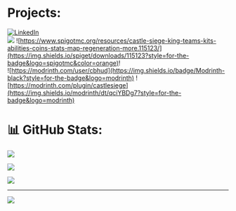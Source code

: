 # Projects:
[![LinkedIn](https://img.shields.io/badge/LinkedIn-%230077B5.svg?style=for-the-badge&logo=linkedin&logoColor=white)](https://linkedin.com/in/amerhot)<br>
[![](https://img.shields.io/badge/SpigotMc-black?style=for-the-badge&logo=spigotmc)](https://spigotmc.org/resources/authors/exzonepvp.408550)
![https://www.spigotmc.org/resources/castle-siege-king-teams-kits-abilities-coins-stats-map-regeneration-more.115123/](https://img.shields.io/spiget/downloads/115123?style=for-the-badge&logo=spigotmc&color=orange)!
[](https://img.shields.io/spiget/stars/115123?style=for-the-badge&logo=spigotmc)<br>
![https://modrinth.com/user/cbhud](https://img.shields.io/badge/Modrinth-black?style=for-the-badge&logo=modrinth)
![https://modrinth.com/plugin/castlesiege](https://img.shields.io/modrinth/dt/qciYBDg7?style=for-the-badge&logo=modrinth)




# 📊 GitHub Stats:


![](https://github-readme-stats.vercel.app/api?username=cbhud&theme=tokyonight&hide_border=false&include_all_commits=true&count_private=true)<br/>


![](https://github-readme-streak-stats.herokuapp.com/?user=cbhud&theme=tokyonight&hide_border=false)<br/>


![](https://github-readme-stats.vercel.app/api/top-langs/?username=cbhud&theme=tokyonight&hide_border=false&include_all_commits=true&count_private=true&layout=compact)





---


[![](https://visitcount.itsvg.in/api?id=cbhud&icon=0&color=0)](https://visitcount.itsvg.in)





<!-- Proudly created with GPRM ( https://gprm.itsvg.in ) -->
